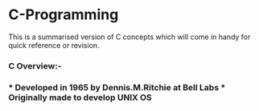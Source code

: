 # C-Programming
This is a summarised version of C concepts which will come in handy for quick reference or revision. 
<br>
<h3> C Overview:- <h3>
* Developed in 1965 by Dennis.M.Ritchie at Bell Labs
* Originally made to develop UNIX OS

